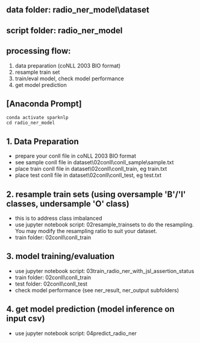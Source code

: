 ## data folder: radio_ner_model\dataset
## script folder: radio_ner_model

## processing flow:
1. data preparation (coNLL 2003 BIO format)
2. resample train set 
3. train/eval model, check model performance
4. get model prediction 

## [Anaconda Prompt]
	conda activate sparknlp
	cd radio_ner_model

## 1. Data Preparation
- prepare your conll file in coNLL 2003 BIO format
- see sample conll file in dataset\02conll\conll_sample\sample.txt
- place train conll file in dataset\02conll\conll_train, eg train.txt
- place test conll file in dataset\02conll\conll_test, eg test.txt

## 2. resample train sets (using oversample 'B'/'I' classes, undersample 'O' class)
- this is to address class imbalanced
- use jupyter notebook script: 02resample_trainsets to do the resampling. You may modify the resampling ratio to suit your dataset.
- train folder: 02conll\conll_train

## 3. model training/evaluation
- use jupyter notebook script: 03train_radio_ner_with_jsl_assertion_status
- train folder: 02conll\conll_train
- test folder: 02conll\conll_test
- check model performance (see ner_result, ner_output subfolders)

## 4. get model prediction (model inference on input csv)
- use jupyter notebook script: 04predict_radio_ner
